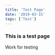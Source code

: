 ```yaml
---
title: 'Test Page'
date: '2019-03-15'
tags: ['Test']
---
```


### This is a test page

Work for testing
